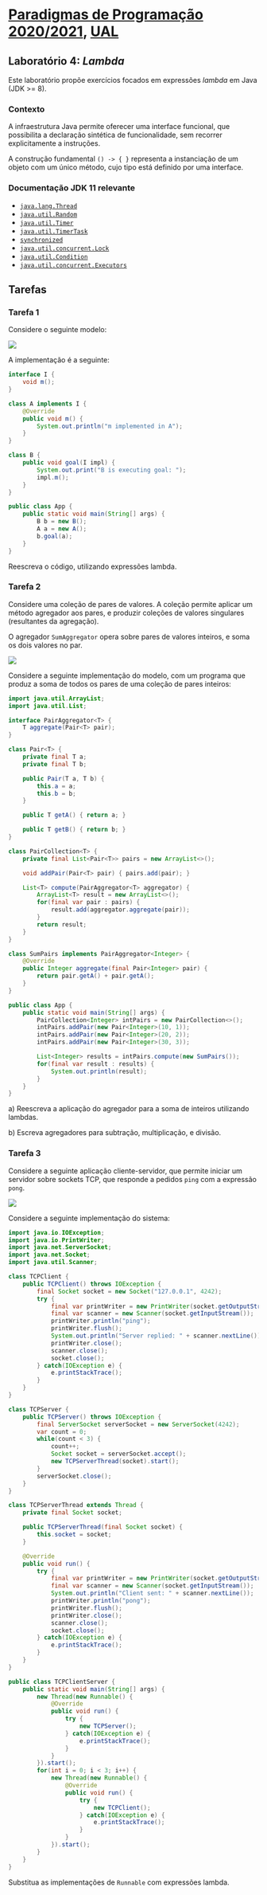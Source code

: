 # [Paradigmas de Programação 2020/2021](https://elearning.ual.pt/course/view.php?id=1946), [UAL](https://autonoma.pt/)

## Laboratório 4: *Lambda*

Este laboratório propõe exercícios focados em expressões *lambda* em Java (JDK >= 8).

### Contexto

A infraestrutura Java permite oferecer uma interface funcional, que possibilita a declaração sintética de
funcionalidade, sem recorrer explicitamente a instruções.

A construção fundamental `() -> { }` representa a instanciação de um objeto com um único método, cujo tipo está definido
por uma interface.

### Documentação JDK 11 relevante

- [`java.lang.Thread`](https://docs.oracle.com/en/java/javase/11/docs/api/java.base/java/lang/Thread.html)
- [`java.util.Random`](https://docs.oracle.com/en/java/javase/11/docs/api/java.base/java/util/Random.html)
- [`java.util.Timer`](https://docs.oracle.com/en/java/javase/11/docs/api/java.base/java/util/Timer.html)
- [`java.util.TimerTask`](https://docs.oracle.com/en/java/javase/11/docs/api/java.base/java/util/TimerTask.html)
- [`synchronized`](https://docs.oracle.com/javase/tutorial/essential/concurrency/syncmeth.html)
- [`java.util.concurrent.Lock`](https://docs.oracle.com/en/java/javase/11/docs/api/java.base/java/util/concurrent/locks/Lock.html)
- [`java.util.Condition`](https://docs.oracle.com/en/java/javase/11/docs/api/java.base/java/util/concurrent/locks/Condition.html)
- [`java.util.concurrent.Executors`](https://docs.oracle.com/en/java/javase/11/docs/api/java.base/java/util/concurrent/Executors.html)

## Tarefas

### Tarefa 1

Considere o seguinte modelo:

![](figures/task1.png)

A implementação é a seguinte:

```java
interface I {
    void m();
}

class A implements I {
    @Override
    public void m() {
        System.out.println("m implemented in A");
    }
}

class B {
    public void goal(I impl) {
        System.out.print("B is executing goal: ");
        impl.m();
    }
}

public class App {
    public static void main(String[] args) {
        B b = new B();
        A a = new A();
        b.goal(a);
    }
}
```

Reescreva o código, utilizando expressões lambda.

### Tarefa 2

Considere uma coleção de pares de valores. A coleção permite aplicar um método agregador aos pares, e produzir coleções de valores singulares (resultantes da agregação).

O agregador `SumAggregator` opera sobre pares de valores inteiros, e soma os dois valores no par.

![](figures/task2.png)

Considere a seguinte implementação do modelo, com um programa que produz a soma de todos os pares de uma coleção de pares inteiros:

```java
import java.util.ArrayList;
import java.util.List;

interface PairAggregator<T> {
    T aggregate(Pair<T> pair);
}

class Pair<T> {
    private final T a;
    private final T b;

    public Pair(T a, T b) {
        this.a = a;
        this.b = b;
    }

    public T getA() { return a; }

    public T getB() { return b; }
}

class PairCollection<T> {
    private final List<Pair<T>> pairs = new ArrayList<>();

    void addPair(Pair<T> pair) { pairs.add(pair); }

    List<T> compute(PairAggregator<T> aggregator) {
        ArrayList<T> result = new ArrayList<>();
        for(final var pair : pairs) {
            result.add(aggregator.aggregate(pair));
        }
        return result;
    }
}

class SumPairs implements PairAggregator<Integer> {
    @Override
    public Integer aggregate(final Pair<Integer> pair) {
        return pair.getA() + pair.getA();
    }
}

public class App {
    public static void main(String[] args) {
        PairCollection<Integer> intPairs = new PairCollection<>();
        intPairs.addPair(new Pair<Integer>(10, 1));
        intPairs.addPair(new Pair<Integer>(20, 2));
        intPairs.addPair(new Pair<Integer>(30, 3));

        List<Integer> results = intPairs.compute(new SumPairs());
        for(final var result : results) {
            System.out.println(result);
        }
    }
}
```

a) Reescreva a aplicação do agregador para a soma de inteiros utilizando lambdas.

b) Escreva agregadores para subtração, multiplicação, e divisão.

### Tarefa 3
Considere a seguinte aplicação cliente-servidor, que permite iniciar um servidor sobre sockets TCP, que responde a pedidos `ping` com a expressão `pong`.

![](figures/task3.png)

Considere a seguinte implementação do sistema:
```java
import java.io.IOException;
import java.io.PrintWriter;
import java.net.ServerSocket;
import java.net.Socket;
import java.util.Scanner;

class TCPClient {
    public TCPClient() throws IOException {
        final Socket socket = new Socket("127.0.0.1", 4242);
        try {
            final var printWriter = new PrintWriter(socket.getOutputStream());
            final var scanner = new Scanner(socket.getInputStream());
            printWriter.println("ping");
            printWriter.flush();
            System.out.println("Server replied: " + scanner.nextLine());
            printWriter.close();
            scanner.close();
            socket.close();
        } catch(IOException e) {
            e.printStackTrace();
        }
    }
}

class TCPServer {
    public TCPServer() throws IOException {
        final ServerSocket serverSocket = new ServerSocket(4242);
        var count = 0;
        while(count < 3) {
            count++;
            Socket socket = serverSocket.accept();
            new TCPServerThread(socket).start();
        }
        serverSocket.close();
    }
}

class TCPServerThread extends Thread {
    private final Socket socket;

    public TCPServerThread(final Socket socket) {
        this.socket = socket;
    }

    @Override
    public void run() {
        try {
            final var printWriter = new PrintWriter(socket.getOutputStream());
            final var scanner = new Scanner(socket.getInputStream());
            System.out.println("Client sent: " + scanner.nextLine());
            printWriter.println("pong");
            printWriter.flush();
            printWriter.close();
            scanner.close();
            socket.close();
        } catch(IOException e) {
            e.printStackTrace();
        }
    }
}

public class TCPClientServer {
    public static void main(String[] args) {
        new Thread(new Runnable() {
            @Override
            public void run() {
                try {
                    new TCPServer();
                } catch(IOException e) {
                    e.printStackTrace();
                }
            }
        }).start();
        for(int i = 0; i < 3; i++) {
            new Thread(new Runnable() {
                @Override
                public void run() {
                    try {
                        new TCPClient();
                    } catch(IOException e) {
                        e.printStackTrace();
                    }
                }
            }).start();
        }
    }
}
```

Substitua as implementações de `Runnable` com expressões lambda.